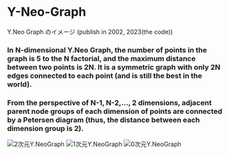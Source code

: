 # Y-Neo-Graph
Y.Neo Graph のイメージ (publish in 2002, 2023(the code))

### In N-dimensional Y.Neo Graph, the number of points in the graph is 5 to the N factorial, and the maximum distance between two points is 2N. It is a symmetric graph with only 2N edges connected to each point (and is still the best in the world).
### From the perspective of N-1, N-2,..., 2 dimensions, adjacent parent node groups of each dimension of points are connected by a Petersen diagram (thus, the distance between each dimension group is 2).

![2次元Y.NeoGraph](https://github.com/twlixin/Y-Neo-Graph/blob/main/2%E6%AC%A1%E5%85%83Y.NeoGraph.png?raw=true)
![1次元Y.NeoGraph](https://github.com/twlixin/Y-Neo-Graph/blob/main/1%E6%AC%A1%E5%85%83Y.NeoGraph.png?raw=true)
![0次元Y.NeoGraph](https://github.com/twlixin/Y-Neo-Graph/blob/main/0%E6%AC%A1%E5%85%83Y.NeoGraph.png?raw=true)
